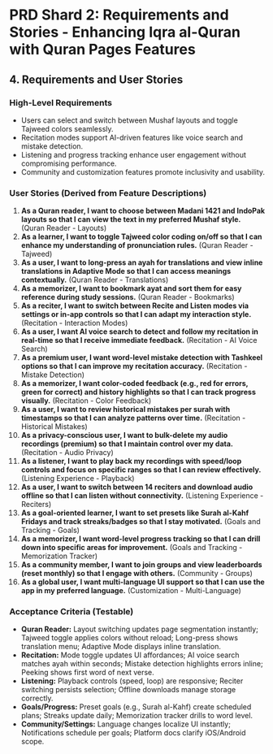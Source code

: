 # PRD Shard 2: Requirements and Stories - Enhancing Iqra al-Quran with Quran Pages Features

## 4. Requirements and User Stories
### High-Level Requirements
- Users can select and switch between Mushaf layouts and toggle Tajweed colors seamlessly.
- Recitation modes support AI-driven features like voice search and mistake detection.
- Listening and progress tracking enhance user engagement without compromising performance.
- Community and customization features promote inclusivity and usability.

### User Stories (Derived from Feature Descriptions)
1. **As a Quran reader, I want to choose between Madani 1421 and IndoPak layouts so that I can view the text in my preferred Mushaf style.** (Quran Reader - Layouts)
2. **As a learner, I want to toggle Tajweed color coding on/off so that I can enhance my understanding of pronunciation rules.** (Quran Reader - Tajweed)
3. **As a user, I want to long-press an ayah for translations and view inline translations in Adaptive Mode so that I can access meanings contextually.** (Quran Reader - Translations)
4. **As a memorizer, I want to bookmark ayat and sort them for easy reference during study sessions.** (Quran Reader - Bookmarks)
5. **As a reciter, I want to switch between Recite and Listen modes via settings or in-app controls so that I can adapt my interaction style.** (Recitation - Interaction Modes)
6. **As a user, I want AI voice search to detect and follow my recitation in real-time so that I receive immediate feedback.** (Recitation - AI Voice Search)
7. **As a premium user, I want word-level mistake detection with Tashkeel options so that I can improve my recitation accuracy.** (Recitation - Mistake Detection)
8. **As a memorizer, I want color-coded feedback (e.g., red for errors, green for correct) and history highlights so that I can track progress visually.** (Recitation - Color Feedback)
9. **As a user, I want to review historical mistakes per surah with timestamps so that I can analyze patterns over time.** (Recitation - Historical Mistakes)
10. **As a privacy-conscious user, I want to bulk-delete my audio recordings (premium) so that I maintain control over my data.** (Recitation - Audio Privacy)
11. **As a listener, I want to play back my recordings with speed/loop controls and focus on specific ranges so that I can review effectively.** (Listening Experience - Playback)
12. **As a user, I want to switch between 14 reciters and download audio offline so that I can listen without connectivity.** (Listening Experience - Reciters)
13. **As a goal-oriented learner, I want to set presets like Surah al-Kahf Fridays and track streaks/badges so that I stay motivated.** (Goals and Tracking - Goals)
14. **As a memorizer, I want word-level progress tracking so that I can drill down into specific areas for improvement.** (Goals and Tracking - Memorization Tracker)
15. **As a community member, I want to join groups and view leaderboards (reset monthly) so that I engage with others.** (Community - Groups)
16. **As a global user, I want multi-language UI support so that I can use the app in my preferred language.** (Customization - Multi-Language)

### Acceptance Criteria (Testable)
- **Quran Reader:** Layout switching updates page segmentation instantly; Tajweed toggle applies colors without reload; Long-press shows translation menu; Adaptive Mode displays inline translation.
- **Recitation:** Mode toggle updates UI affordances; AI voice search matches ayah within seconds; Mistake detection highlights errors inline; Peeking shows first word of next verse.
- **Listening:** Playback controls (speed, loop) are responsive; Reciter switching persists selection; Offline downloads manage storage correctly.
- **Goals/Progress:** Preset goals (e.g., Surah al-Kahf) create scheduled plans; Streaks update daily; Memorization tracker drills to word level.
- **Community/Settings:** Language changes localize UI instantly; Notifications schedule per goals; Platform docs clarify iOS/Android scope.

